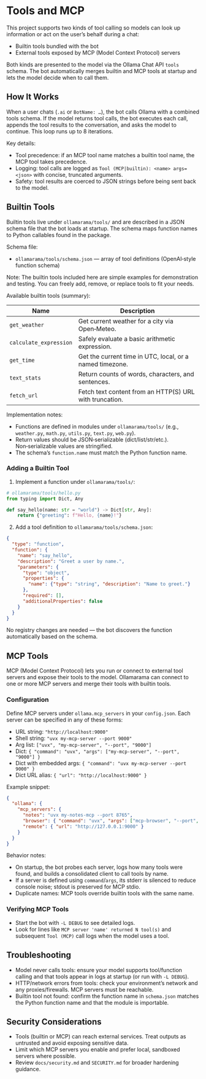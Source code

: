 # Tools and MCP

This project supports two kinds of tool calling so models can look up information or act on the user’s behalf during a chat:

- Builtin tools bundled with the bot
- External tools exposed by MCP (Model Context Protocol) servers

Both kinds are presented to the model via the Ollama Chat API `tools` schema. The bot automatically merges builtin and MCP tools at startup and lets the model decide when to call them.

## How It Works

When a user chats (`.ai` or `BotName: …`), the bot calls Ollama with a combined tools schema. If the model returns tool calls, the bot executes each call, appends the tool results to the conversation, and asks the model to continue. This loop runs up to 8 iterations.

Key details:

- Tool precedence: if an MCP tool name matches a builtin tool name, the MCP tool takes precedence.
- Logging: tool calls are logged as `Tool (MCP|builtin): <name> args=<json>` with concise, truncated arguments.
- Safety: tool results are coerced to JSON strings before being sent back to the model.

## Builtin Tools

Builtin tools live under `ollamarama/tools/` and are described in a JSON schema file that the bot loads at startup. The schema maps function names to Python callables found in the package.

Schema file:

- `ollamarama/tools/schema.json` — array of tool definitions (OpenAI‑style function schema)

Note: The builtin tools included here are simple examples for demonstration and testing. You can freely add, remove, or replace tools to fit your needs.

Available builtin tools (summary):

| Name | Description |
|------|-------------|
| `get_weather` | Get current weather for a city via Open‑Meteo. |
| `calculate_expression` | Safely evaluate a basic arithmetic expression. |
| `get_time` | Get the current time in UTC, local, or a named timezone. |
| `text_stats` | Return counts of words, characters, and sentences. |
| `fetch_url` | Fetch text content from an HTTP(S) URL with truncation. |

Implementation notes:

- Functions are defined in modules under `ollamarama/tools/` (e.g., `weather.py`, `math.py`, `utils.py`, `text.py`, `web.py`).
- Return values should be JSON‑serializable (dict/list/str/etc.). Non‑serializable values are stringified.
- The schema’s `function.name` must match the Python function name.

### Adding a Builtin Tool

1) Implement a function under `ollamarama/tools/`:

```python
# ollamarama/tools/hello.py
from typing import Dict, Any

def say_hello(name: str = "world") -> Dict[str, Any]:
    return {"greeting": f"Hello, {name}!"}
```

2) Add a tool definition to `ollamarama/tools/schema.json`:

```json
{
  "type": "function",
  "function": {
    "name": "say_hello",
    "description": "Greet a user by name.",
    "parameters": {
      "type": "object",
      "properties": {
        "name": {"type": "string", "description": "Name to greet."}
      },
      "required": [],
      "additionalProperties": false
    }
  }
}
```

No registry changes are needed — the bot discovers the function automatically based on the schema.

## MCP Tools

MCP (Model Context Protocol) lets you run or connect to external tool servers and expose their tools to the model. Ollamarama can connect to one or more MCP servers and merge their tools with builtin tools.

### Configuration

Define MCP servers under `ollama.mcp_servers` in your `config.json`. Each server can be specified in any of these forms:

- URL string: `"http://localhost:9000"`
- Shell string: `"uvx my-mcp-server --port 9000"`
- Arg list: `["uvx", "my-mcp-server", "--port", "9000"]`
- Dict: `{ "command": "uvx", "args": ["my-mcp-server", "--port", "9000"] }`
- Dict with embedded args: `{ "command": "uvx my-mcp-server --port 9000" }`
- Dict URL alias: `{ "url": "http://localhost:9000" }`

Example snippet:

```json
{
  "ollama": {
    "mcp_servers": {
      "notes": "uvx my-notes-mcp --port 8765",
      "browser": { "command": "uvx", "args": ["mcp-browser", "--port", "7777"] },
      "remote": { "url": "http://127.0.0.1:9000" }
    }
  }
}
```

Behavior notes:

- On startup, the bot probes each server, logs how many tools were found, and builds a consolidated client to call tools by name.
- If a server is defined using `command`/`args`, its stderr is silenced to reduce console noise; stdout is preserved for MCP stdio.
- Duplicate names: MCP tools override builtin tools with the same name.

### Verifying MCP Tools

- Start the bot with `-L DEBUG` to see detailed logs.
- Look for lines like `MCP server 'name' returned N tool(s)` and subsequent `Tool (MCP)` call logs when the model uses a tool.

## Troubleshooting

- Model never calls tools: ensure your model supports tool/function calling and that tools appear in logs at startup (or run with `-L DEBUG`).
- HTTP/network errors from tools: check your environment’s network and any proxies/firewalls. MCP servers must be reachable.
- Builtin tool not found: confirm the function name in `schema.json` matches the Python function name and that the module is importable.

## Security Considerations

- Tools (builtin or MCP) can reach external services. Treat outputs as untrusted and avoid exposing sensitive data.
- Limit which MCP servers you enable and prefer local, sandboxed servers where possible.
- Review `docs/security.md` and `SECURITY.md` for broader hardening guidance.
